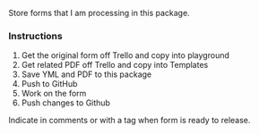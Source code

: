 Store forms that I am processing in this package.

### Instructions

1. Get the original form off Trello and copy into playground
1. Get related PDF off Trello and copy into Templates
2. Save YML and PDF to this package
3. Push to GitHub
1. Work on the form
1. Push changes to Github

Indicate in comments or with a tag when form is ready to release.